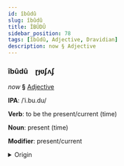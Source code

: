```yaml
---
id: îbûdû
slug: îbûdû
title: ÎBÛDÛ
sidebar_position: 78
tags: [îbûdû, Adjective, Dravidian]
description: now § Adjective
---
```


### îbûdû&emsp;<span kind="abugida">ɽɟʋʄʌʄ</span>

*now* **§** [Adjective](../../tags/Adjective)

**IPA**: /ˈi.bu.du/

**Verb**: to be the present/current (time)

**Noun**: present (time)

**Modifier**: present/current

<details>
    <summary>Origin</summary>
    Telugu ఇప్పుడు ippuḍu /ipːuɖu/<br/>
    <em>Dravidian Language Family</em>
</details>
